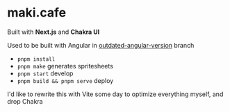 # maki.cafe

Built with **Next.js** and **Chakra UI**

<!-- Also https://makidoll.io -->

Used to be built with Angular in [outdated-angular-version](https://github.com/makidoll/maki.cafe/tree/outdated-angular-version) branch

-   `pnpm install`
-   `pnpm make` generates spritesheets
-   `pnpm start` develop
-   `pnpm build && pnpm serve` deploy

I'd like to rewrite this with Vite some day to optimize everything myself, and drop Chakra
